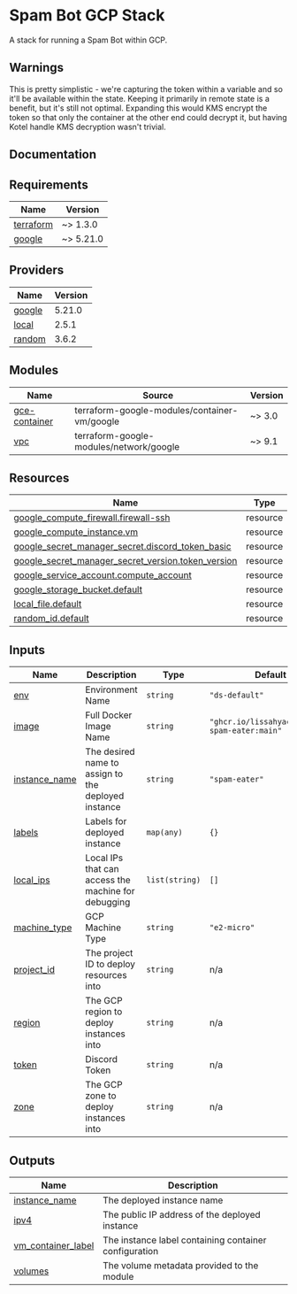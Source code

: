# Spam Bot GCP Stack

A stack for running a Spam Bot within GCP. 

## Warnings
This is pretty simplistic - we're capturing the token within a variable and so it'll be available within the state. Keeping it primarily in remote state is a benefit, but it's still not optimal. Expanding this would KMS encrypt the token so that only the container at the other end could decrypt it, but having Kotel handle KMS decryption wasn't trivial.

## Documentation

<!-- BEGIN_TF_DOCS -->
## Requirements

| Name | Version |
|------|---------|
| <a name="requirement_terraform"></a> [terraform](#requirement\_terraform) | ~> 1.3.0 |
| <a name="requirement_google"></a> [google](#requirement\_google) | ~> 5.21.0 |

## Providers

| Name | Version |
|------|---------|
| <a name="provider_google"></a> [google](#provider\_google) | 5.21.0 |
| <a name="provider_local"></a> [local](#provider\_local) | 2.5.1 |
| <a name="provider_random"></a> [random](#provider\_random) | 3.6.2 |

## Modules

| Name | Source | Version |
|------|--------|---------|
| <a name="module_gce-container"></a> [gce-container](#module\_gce-container) | terraform-google-modules/container-vm/google | ~> 3.0 |
| <a name="module_vpc"></a> [vpc](#module\_vpc) | terraform-google-modules/network/google | ~> 9.1 |

## Resources

| Name | Type |
|------|------|
| [google_compute_firewall.firewall-ssh](https://registry.terraform.io/providers/hashicorp/google/latest/docs/resources/compute_firewall) | resource |
| [google_compute_instance.vm](https://registry.terraform.io/providers/hashicorp/google/latest/docs/resources/compute_instance) | resource |
| [google_secret_manager_secret.discord_token_basic](https://registry.terraform.io/providers/hashicorp/google/latest/docs/resources/secret_manager_secret) | resource |
| [google_secret_manager_secret_version.token_version](https://registry.terraform.io/providers/hashicorp/google/latest/docs/resources/secret_manager_secret_version) | resource |
| [google_service_account.compute_account](https://registry.terraform.io/providers/hashicorp/google/latest/docs/resources/service_account) | resource |
| [google_storage_bucket.default](https://registry.terraform.io/providers/hashicorp/google/latest/docs/resources/storage_bucket) | resource |
| [local_file.default](https://registry.terraform.io/providers/hashicorp/local/latest/docs/resources/file) | resource |
| [random_id.default](https://registry.terraform.io/providers/hashicorp/random/latest/docs/resources/id) | resource |

## Inputs

| Name | Description | Type | Default | Required |
|------|-------------|------|---------|:--------:|
| <a name="input_env"></a> [env](#input\_env) | Environment Name | `string` | `"ds-default"` | no |
| <a name="input_image"></a> [image](#input\_image) | Full Docker Image Name | `string` | `"ghcr.io/lissahyacinth/big-spam-eater:main"` | no |
| <a name="input_instance_name"></a> [instance\_name](#input\_instance\_name) | The desired name to assign to the deployed instance | `string` | `"spam-eater"` | no |
| <a name="input_labels"></a> [labels](#input\_labels) | Labels for deployed instance | `map(any)` | `{}` | no |
| <a name="input_local_ips"></a> [local\_ips](#input\_local\_ips) | Local IPs that can access the machine for debugging | `list(string)` | `[]` | no |
| <a name="input_machine_type"></a> [machine\_type](#input\_machine\_type) | GCP Machine Type | `string` | `"e2-micro"` | no |
| <a name="input_project_id"></a> [project\_id](#input\_project\_id) | The project ID to deploy resources into | `string` | n/a | yes |
| <a name="input_region"></a> [region](#input\_region) | The GCP region to deploy instances into | `string` | n/a | yes |
| <a name="input_token"></a> [token](#input\_token) | Discord Token | `string` | n/a | yes |
| <a name="input_zone"></a> [zone](#input\_zone) | The GCP zone to deploy instances into | `string` | n/a | yes |

## Outputs

| Name | Description |
|------|-------------|
| <a name="output_instance_name"></a> [instance\_name](#output\_instance\_name) | The deployed instance name |
| <a name="output_ipv4"></a> [ipv4](#output\_ipv4) | The public IP address of the deployed instance |
| <a name="output_vm_container_label"></a> [vm\_container\_label](#output\_vm\_container\_label) | The instance label containing container configuration |
| <a name="output_volumes"></a> [volumes](#output\_volumes) | The volume metadata provided to the module |
<!-- END_TF_DOCS -->